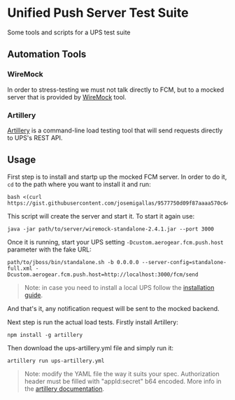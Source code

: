 # Unified Push Server Test Suite
Some tools and scripts for a UPS test suite

## Automation Tools
### WireMock
In order to stress-testing we must not talk directly to FCM, but to a mocked server that is provided by [WireMock](http://wiremock.org/) tool.

### Artillery
[Artillery](https://artillery.io/) is a command-line load testing tool that will send requests directly to UPS's REST API. 

## Usage
First step is to install and startp up the mocked FCM server. In order to do it, `cd` to the path where you want to install it and run:
```
bash <(curl https://gist.githubusercontent.com/josemigallas/9577750d09f87aaaa570c64d5ce8b58e/raw/83124a8596c93a862bcaefbb2dad4522c5d60828/Start%2520Up%2520WireMock)
```
This script will create the server and start it.
To start it again use:
```
java -jar path/to/server/wiremock-standalone-2.4.1.jar --port 3000
```
Once it is running, start your UPS setting `-Dcustom.aerogear.fcm.push.host` parameter with the fake URL:
```
path/to/jboss/bin/standalone.sh -b 0.0.0.0 --server-config=standalone-full.xml -Dcustom.aerogear.fcm.push.host=http://localhost:3000/fcm/send
```
> Note: in case you need to install a local UPS follow the [installation guide](https://aerogear.org/docs/unifiedpush/ups_userguide/index/#server-installation).

And that's it, any notification request will be sent to the mocked backend.

Next step is run the actual load tests. Firstly install Artillery:
```
npm install -g artillery
```
Then download the ups-artillery.yml file and simply run it:
```
artillery run ups-artillery.yml
```
> Note: modify the YAML file the way it suits your spec. Authorization header must be filled with "appId:secret" b64 encoded. More info in the [artillery documentation](https://artillery.io/docs/script_reference.html).
